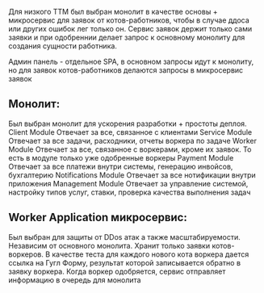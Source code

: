 Для низкого TTM был выбран монолит в качестве основы + микросервис для заявок от котов-работников, чтобы в случае ддоса или других ошибок лег только он.
Сервис заявок держит только сами заявки и при одобреннии делает запрос к основному монолиту для создания сущности работника.

Админ панель - отдельное SPA, в основном запросы идут к монолиту, но для заявок котов-работников делаются запросы в микросервис заявок

## Монолит:

Был выбран монолит для ускорения разработки + простоты деплоя.
Client Module
Отвечает за все, связанное с клиентами
Service Module
Отвечает за все задачи, расходники, отчеты воркера по задаче
Worker Module
Отвечает за все, связанное с воркерами, кроме их заявок. То есть в модуле только уже одобренные воркеры
Payment Module
Отвечает за все платежи внутри системы, генерацию инвойсов, бухгалтерию
Notifications Module
Отвечает за все нотификации внутри приложения
Management Module
Отвечает за управление системой, настройку типов услуг, ставки, проверка качества выполнения задач

## Worker Application микросервис:

Был выбран для защиты от DDos атак а также масштабируемости. Независим от основного монолита.
Хранит только заявки котов-воркеров. В качестве теста для каждого нового кота воркера дается ссылка на Гугл Форму, результат которой записывается обратно в заявку воркера. Когда воркер одобряется, сервис отправляет информацию в очередь для монолита
